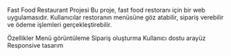 Fast Food Restaurant Projesi
Bu proje, fast food restoranı için bir web uygulamasıdır. Kullanıcılar restoranın menüsüne göz atabilir, sipariş verebilir ve ödeme işlemleri gerçekleştirebilir.

Özellikler
Menü görüntüleme
Sipariş oluşturma
Kullanıcı dostu arayüz
Responsive tasarım
